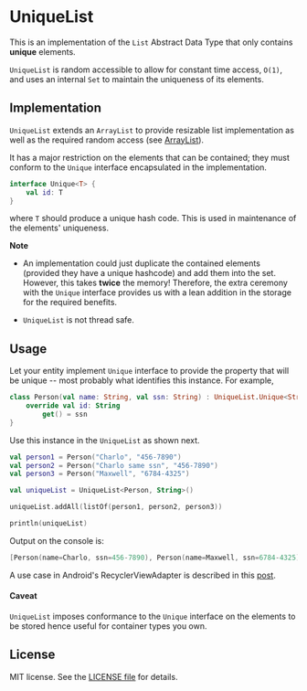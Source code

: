 # UniqueList

This is an implementation of the `List` Abstract Data Type that only contains **unique** elements.

`UniqueList` is random accessible to allow for constant 
time access, `O(1)`, and uses an internal `Set` to maintain the uniqueness
of its elements.

## Implementation
`UniqueList` extends an `ArrayList` to provide resizable list implementation
as well as the required random access (see [ArrayList](https://kotlinlang.org/api/latest/jvm/stdlib/kotlin.collections/-array-list/index.html)).

It has a major restriction on the elements that can be contained; 
they must conform to the `Unique` interface encapsulated in the implementation.

```kotlin
interface Unique<T> {
    val id: T
}
```
where `T` should produce a unique hash code. This is used in maintenance of the elements' uniqueness.

**Note**
* An implementation could just duplicate the contained elements 
(provided they have a unique hashcode) and add them into the set. However,
this takes **twice** the memory! Therefore, the extra ceremony with the `Unique` interface
provides us with a lean addition in the storage for the required benefits.

* `UniqueList` is not thread safe.

## Usage
Let your entity implement `Unique` interface to provide the property that will be unique -- 
most probably what identifies this instance. For example,

```kotlin
class Person(val name: String, val ssn: String) : UniqueList.Unique<String> {
    override val id: String
        get() = ssn
}
```
Use this instance in the `UniqueList` as shown next.
```kotlin
val person1 = Person("Charlo", "456-7890")
val person2 = Person("Charlo same ssn", "456-7890")
val person3 = Person("Maxwell", "6784-4325")

val uniqueList = UniqueList<Person, String>()

uniqueList.addAll(listOf(person1, person2, person3))

println(uniqueList)
```

Output on the console is:

```kotlin
[Person(name=Charlo, ssn=456-7890), Person(name=Maxwell, ssn=6784-4325)]
```

A use case in Android's RecyclerViewAdapter is described in this [post](https://medium.com/@charlesmuchene/unique-items-list-kotlin-9be2f6a0c109).

#### Caveat
`UniqueList` imposes conformance to the `Unique` interface on 
the elements to be stored hence useful for container types you own.

## License

MIT license. See the [LICENSE file](LICENSE) for details.